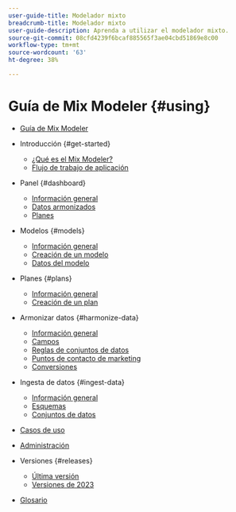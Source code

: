 ```yaml
---
user-guide-title: Modelador mixto
breadcrumb-title: Modelador mixto
user-guide-description: Aprenda a utilizar el modelador mixto.
source-git-commit: 08cfd4239f6bcaf885565f3ae04cbd51869e8c00
workflow-type: tm+mt
source-wordcount: '63'
ht-degree: 38%

---
```



# Guía de Mix Modeler {#using}

+ [Guía de Mix Modeler](overview.md)

+ Introducción {#get-started}
   + [¿Qué es el Mix Modeler?](get-started/about.md)
   + [Flujo de trabajo de aplicación](get-started/workflow.md)

+ Panel {#dashboard}
   + [Información general](dashboard/overview.md)
   + [Datos armonizados](dashboard/harmonized-data.md)
   + [Planes](dashboard/plans.md)

+ Modelos {#models}
   + [Información general](models/overview.md)
   + [Creación de un modelo](models/create.md)
   + [Datos del modelo](models/insights.md)

+ Planes {#plans}
   + [Información general](plans/overview.md)
   + [Creación de un plan](plans/create.md)

+ Armonizar datos {#harmonize-data}
   + [Información general](harmonize-data/overview.md)
   + [Campos](harmonize-data/fields.md)
   + [Reglas de conjuntos de datos](harmonize-data/dataset-rules.md)
   + [Puntos de contacto de marketing](harmonize-data/marketing-touchpoints.md)
   + [Conversiones](harmonize-data/conversions.md)

+ Ingesta de datos {#ingest-data}
   + [Información general](ingest-data/overview.md)
   + [Esquemas](ingest-data/schemas.md)
   + [Conjuntos de datos](ingest-data/datasets.md)

+ [Casos de uso](use-cases.md)

+ [Administración](administration.md)

+ Versiones {#releases}
   + [Última versión](releases/latest.md)
   + [Versiones de 2023](releases/2023.md)

+ [Glosario](glossary.md)


